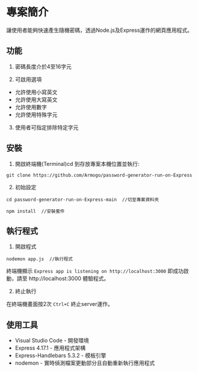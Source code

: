 # 專案簡介
讓使用者能夠快速產生隨機密碼，透過Node.js及Express運作的網頁應用程式。

## 功能
1. 密碼長度介於4至16字元

2. 可啟用選項
  - 允許使用小寫英文
  - 允許使用大寫英文
  - 允許使用數字
  - 允許使用特殊字元

3. 使用者可指定排除特定字元

## 安裝
1. 開啟終端機(Terminal)cd 到存放專案本機位置並執行:
```
git clone https://github.com/Armogo/password-generator-run-on-Express
```

2. 初始設定

```
cd password-generator-run-on-Express-main  //切至專案資料夾

npm install  //安裝套件
```

## 執行程式
1. 開啟程式

```
nodemon app.js  //執行程式
```
終端機顯示 `Express app is listening on http://localhost:3000` 即成功啟動，請至 http://localhost:3000 體驗程式。

2. 終止執行

在終端機畫面按2次 `Ctrl+C` 終止server運作。

## 使用工具
- Visual Studio Code - 開發環境
- Express 4.17.1 - 應用程式架構
- Express-Handlebars 5.3.2 - 模板引擎
- nodemon - 實時偵測檔案更動部分且自動重新執行應用程式